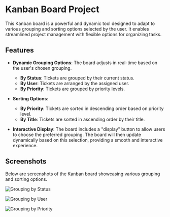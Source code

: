 # Kanban Board Project

This Kanban board is a powerful and dynamic tool designed to adapt to various grouping and sorting options selected by the user. It enables streamlined project management with flexible options for organizing tasks.

## Features

- **Dynamic Grouping Options**: The board adjusts in real-time based on the user's chosen grouping.
    - **By Status**: Tickets are grouped by their current status.
    - **By User**: Tickets are arranged by the assigned user.
    - **By Priority**: Tickets are grouped by priority levels.

- **Sorting Options**:
    - **By Priority**: Tickets are sorted in descending order based on priority level.
    - **By Title**: Tickets are sorted in ascending order by their title.

- **Interactive Display**: The board includes a "display" button to allow users to choose the preferred grouping. The board will then update dynamically based on this selection, providing a smooth and interactive experience.


## Screenshots

Below are screenshots of the Kanban board showcasing various grouping and sorting options.



  ![Grouping by Status](E:\Shivam's_doc\Quicksell-frontend-assignment-main\preview\i1.jpg)

![Grouping by User](E:\Shivam's_doc\Quicksell-frontend-assignment-main\preview\i2.jpg)


  ![Grouping by Priority](E:\Shivam's_doc\Quicksell-frontend-assignment-main\preview\i3.jpg)
